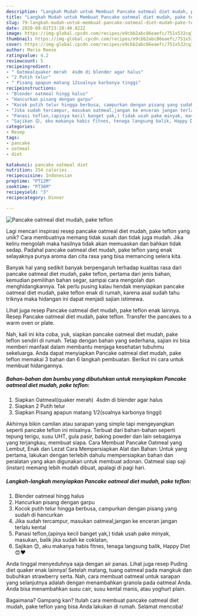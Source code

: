 ```yaml
---
description: "Langkah Mudah untuk Membuat Pancake oatmeal diet mudah, pake teflon yang Lezat Sekali"
title: "Langkah Mudah untuk Membuat Pancake oatmeal diet mudah, pake teflon yang Lezat Sekali"
slug: 79-langkah-mudah-untuk-membuat-pancake-oatmeal-diet-mudah-pake-teflon-yang-lezat-sekali
date: 2020-09-01T23:28:40.822Z
image: https://img-global.cpcdn.com/recipes/e9cbb2abc86eaefc/751x532cq70/pancake-oatmeal-diet-mudah-pake-teflon-foto-resep-utama.jpg
thumbnail: https://img-global.cpcdn.com/recipes/e9cbb2abc86eaefc/751x532cq70/pancake-oatmeal-diet-mudah-pake-teflon-foto-resep-utama.jpg
cover: https://img-global.cpcdn.com/recipes/e9cbb2abc86eaefc/751x532cq70/pancake-oatmeal-diet-mudah-pake-teflon-foto-resep-utama.jpg
author: Mario Reese
ratingvalue: 4.2
reviewcount: 5
recipeingredient:
- " Oatmealquaker merah  4sdm di blender agar halus"
- "2 Putih telur"
- " Pisang apapun matang 12soalnya karbonya tinggi"
recipeinstructions:
- "Blender oatmeal hingg halus"
- "Hancurkan pisang dengan garpu"
- "Kocok putih telur hingga berbusa, campurkan dengan pisang yang sudah di hancurkan"
- "Jika sudah tercampur, masukan oatmeal,jangan ke enceran jangan terlalu kental"
- "Panasi teflon,(apinya kecil banget yak,) tidak usah pake minyak, masukan, balik jika sudah ke coklatan,"
- "Sajikan 😊, aku makanya habis fitnes, tenaga langsung balik, Happy Diet 😍❤"
categories:
- Resep
tags:
- pancake
- oatmeal
- diet

katakunci: pancake oatmeal diet 
nutrition: 254 calories
recipecuisine: Indonesian
preptime: "PT12M"
cooktime: "PT36M"
recipeyield: "3"
recipecategory: Dinner

---
```



![Pancake oatmeal diet mudah, pake teflon](https://img-global.cpcdn.com/recipes/e9cbb2abc86eaefc/751x532cq70/pancake-oatmeal-diet-mudah-pake-teflon-foto-resep-utama.jpg)

Lagi mencari inspirasi resep pancake oatmeal diet mudah, pake teflon yang unik? Cara membuatnya memang tidak susah dan tidak juga mudah. Jika keliru mengolah maka hasilnya tidak akan memuaskan dan bahkan tidak sedap. Padahal pancake oatmeal diet mudah, pake teflon yang enak selayaknya punya aroma dan cita rasa yang bisa memancing selera kita.

Banyak hal yang sedikit banyak berpengaruh terhadap kualitas rasa dari pancake oatmeal diet mudah, pake teflon, pertama dari jenis bahan, kemudian pemilihan bahan segar, sampai cara mengolah dan menghidangkannya. Tak perlu pusing kalau hendak menyiapkan pancake oatmeal diet mudah, pake teflon enak di rumah, karena asal sudah tahu triknya maka hidangan ini dapat menjadi sajian istimewa.

Lihat juga resep Pancake oatmeal diet mudah, pake teflon enak lainnya. Resep Pancake oatmeal diet mudah, pake teflon. Transfer the pancakes to a warm oven or plate.


Nah, kali ini kita coba, yuk, siapkan pancake oatmeal diet mudah, pake teflon sendiri di rumah. Tetap dengan bahan yang sederhana, sajian ini bisa memberi manfaat dalam membantu menjaga kesehatan tubuhmu sekeluarga. Anda dapat menyiapkan Pancake oatmeal diet mudah, pake teflon memakai 3 bahan dan 6 langkah pembuatan. Berikut ini cara untuk membuat hidangannya.

<!--inarticleads1-->

##### Bahan-bahan dan bumbu yang dibutuhkan untuk menyiapkan Pancake oatmeal diet mudah, pake teflon:

1. Siapkan  Oatmeal(quaker merah)  4sdm di blender agar halus
1. Siapkan 2 Putih telur
1. Siapkan  Pisang apapun matang 1/2(soalnya karbonya tinggi)


Akhirnya bikin camilan atau sarapan yang simple tapi mengeyangkan seperti pancake teflon ini misalnya. Terbuat dari bahan-bahan seperti tepung terigu, susu UHT, gula pasir, baking powder dan lain sebagainya yang terjangkau, membuat siapa. Cara Membuat Pancake Oatmeal yang Lembut, Enak dan Lezat Cara Mempersiapkan Alat dan Bahan: Untuk yang pertama, lakukan dengan terlebih dahulu mempersiapkan bahan dan peralatan yang akan digunakan untuk membuat adonan. Oatmeal siap saji (instan) memang lebih mudah dibuat, apalagi di pagi hari. 

<!--inarticleads2-->

##### Langkah-langkah menyiapkan Pancake oatmeal diet mudah, pake teflon:

1. Blender oatmeal hingg halus
1. Hancurkan pisang dengan garpu
1. Kocok putih telur hingga berbusa, campurkan dengan pisang yang sudah di hancurkan
1. Jika sudah tercampur, masukan oatmeal,jangan ke enceran jangan terlalu kental
1. Panasi teflon,(apinya kecil banget yak,) tidak usah pake minyak, masukan, balik jika sudah ke coklatan,
1. Sajikan 😊, aku makanya habis fitnes, tenaga langsung balik, Happy Diet 😍❤


Anda tinggal menyeduhnya saja dengan air panas. Lihat juga resep Puding diet quaker enak lainnya! Setelah matang, tuang oatmeal pada mangkuk dan bubuhkan strawberry serta. Nah, cara membuat oatmeal untuk sarapan yang selanjutnya adalah dengan menambahkan granola pada oatmeal Anda. Anda bisa menambahkan susu cair, susu kental manis, atau yoghurt plain. 

Bagaimana? Gampang kan? Itulah cara membuat pancake oatmeal diet mudah, pake teflon yang bisa Anda lakukan di rumah. Selamat mencoba!
